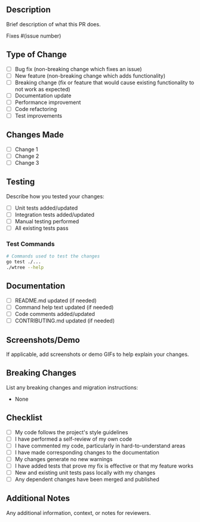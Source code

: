 ## Description
Brief description of what this PR does.

Fixes #(issue number)

## Type of Change
- [ ] Bug fix (non-breaking change which fixes an issue)
- [ ] New feature (non-breaking change which adds functionality)
- [ ] Breaking change (fix or feature that would cause existing functionality to not work as expected)
- [ ] Documentation update
- [ ] Performance improvement
- [ ] Code refactoring
- [ ] Test improvements

## Changes Made
- [ ] Change 1
- [ ] Change 2
- [ ] Change 3

## Testing
Describe how you tested your changes:

- [ ] Unit tests added/updated
- [ ] Integration tests added/updated
- [ ] Manual testing performed
- [ ] All existing tests pass

### Test Commands
```bash
# Commands used to test the changes
go test ./...
./wtree --help
```

## Documentation
- [ ] README.md updated (if needed)
- [ ] Command help text updated (if needed)
- [ ] Code comments added/updated
- [ ] CONTRIBUTING.md updated (if needed)

## Screenshots/Demo
If applicable, add screenshots or demo GIFs to help explain your changes.

## Breaking Changes
List any breaking changes and migration instructions:

- None

## Checklist
- [ ] My code follows the project's style guidelines
- [ ] I have performed a self-review of my own code
- [ ] I have commented my code, particularly in hard-to-understand areas
- [ ] I have made corresponding changes to the documentation
- [ ] My changes generate no new warnings
- [ ] I have added tests that prove my fix is effective or that my feature works
- [ ] New and existing unit tests pass locally with my changes
- [ ] Any dependent changes have been merged and published

## Additional Notes
Any additional information, context, or notes for reviewers.